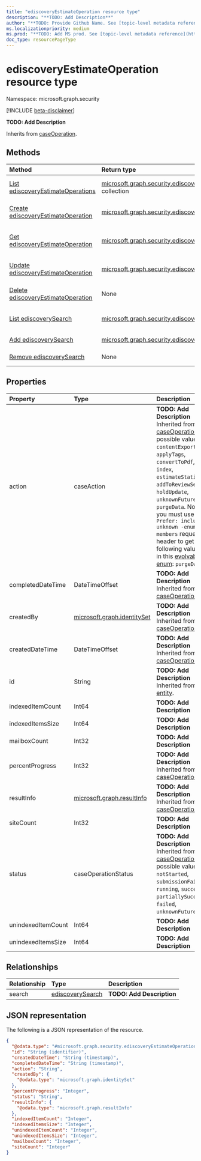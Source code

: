 ```yaml
---
title: "ediscoveryEstimateOperation resource type"
description: "**TODO: Add Description**"
author: "**TODO: Provide Github Name. See [topic-level metadata reference](https://aka.ms/msgo?pagePath=API/Document/Guidelines/Metadata)**"
ms.localizationpriority: medium
ms.prod: "**TODO: Add MS prod. See [topic-level metadata reference](https://aka.ms/msgo?pagePath=API/Document/Guidelines/Metadata)**"
doc_type: resourcePageType
---
```


# ediscoveryEstimateOperation resource type

Namespace: microsoft.graph.security

[!INCLUDE [beta-disclaimer](../../includes/beta-disclaimer.md)]

**TODO: Add Description**


Inherits from [caseOperation](../resources/security-caseoperation.md).

## Methods
|Method|Return type|Description|
|:---|:---|:---|
|[List ediscoveryEstimateOperations](../api/security-ediscoverysearch-list-lastestimatestatisticsoperation.md)|[microsoft.graph.security.ediscoveryEstimateOperation](../resources/security-ediscoveryestimateoperation.md) collection|Get a list of the [ediscoveryEstimateOperation](../resources/security-ediscoveryestimateoperation.md) objects and their properties.|
|[Create ediscoveryEstimateOperation](../api/security-ediscoverysearch-post-lastestimatestatisticsoperation.md)|[microsoft.graph.security.ediscoveryEstimateOperation](../resources/security-ediscoveryestimateoperation.md)|Create a new [ediscoveryEstimateOperation](../resources/security-ediscoveryestimateoperation.md) object.|
|[Get ediscoveryEstimateOperation](../api/security-ediscoveryestimateoperation-get.md)|[microsoft.graph.security.ediscoveryEstimateOperation](../resources/security-ediscoveryestimateoperation.md)|Read the properties and relationships of an [ediscoveryEstimateOperation](../resources/security-ediscoveryestimateoperation.md) object.|
|[Update ediscoveryEstimateOperation](../api/security-ediscoveryestimateoperation-update.md)|[microsoft.graph.security.ediscoveryEstimateOperation](../resources/security-ediscoveryestimateoperation.md)|Update the properties of an [ediscoveryEstimateOperation](../resources/security-ediscoveryestimateoperation.md) object.|
|[Delete ediscoveryEstimateOperation](../api/security-ediscoverysearch-delete-lastestimatestatisticsoperation.md)|None|Deletes an [ediscoveryEstimateOperation](../resources/security-ediscoveryestimateoperation.md) object.|
|[List ediscoverySearch](../api/security-ediscoverycase-list-searches.md)|[microsoft.graph.security.ediscoverySearch](../resources/security-ediscoverysearch.md) collection|Get the ediscoverySearch resources from the search navigation property.|
|[Add ediscoverySearch](../api/security-ediscoveryestimateoperation-post-search.md)|[microsoft.graph.security.ediscoverySearch](../resources/security-ediscoverysearch.md)|Add search by posting to the search collection.|
|[Remove ediscoverySearch](../api/security-ediscoveryestimateoperation-delete-search.md)|None|Remove an [ediscoverySearch](../resources/security-ediscoverysearch.md) object.|

## Properties
|Property|Type|Description|
|:---|:---|:---|
|action|caseAction|**TODO: Add Description** Inherited from [caseOperation](../resources/security-caseoperation.md).The possible values are: `contentExport`, `applyTags`, `convertToPdf`, `index`, `estimateStatistics`, `addToReviewSet`, `holdUpdate`, `unknownFutureValue`, `purgeData`. Note that you must use the `Prefer: include - unknown -enum-members` request header to get the following value(s) in this [evolvable enum](/graph/best-practices-concept#handling-future-members-in-evolvable-enumerations): `purgeData`.|
|completedDateTime|DateTimeOffset|**TODO: Add Description** Inherited from [caseOperation](../resources/security-caseoperation.md).|
|createdBy|[microsoft.graph.identitySet](../resources/identityset.md)|**TODO: Add Description** Inherited from [caseOperation](../resources/security-caseoperation.md).|
|createdDateTime|DateTimeOffset|**TODO: Add Description** Inherited from [caseOperation](../resources/security-caseoperation.md).|
|id|String|**TODO: Add Description** Inherited from [entity](../resources/entity.md).|
|indexedItemCount|Int64|**TODO: Add Description**|
|indexedItemsSize|Int64|**TODO: Add Description**|
|mailboxCount|Int32|**TODO: Add Description**|
|percentProgress|Int32|**TODO: Add Description** Inherited from [caseOperation](../resources/security-caseoperation.md).|
|resultInfo|[microsoft.graph.resultInfo](../resources/resultinfo.md)|**TODO: Add Description** Inherited from [caseOperation](../resources/security-caseoperation.md).|
|siteCount|Int32|**TODO: Add Description**|
|status|caseOperationStatus|**TODO: Add Description** Inherited from [caseOperation](../resources/security-caseoperation.md).The possible values are: `notStarted`, `submissionFailed`, `running`, `succeeded`, `partiallySucceeded`, `failed`, `unknownFutureValue`.|
|unindexedItemCount|Int64|**TODO: Add Description**|
|unindexedItemsSize|Int64|**TODO: Add Description**|

## Relationships
|Relationship|Type|Description|
|:---|:---|:---|
|search|[ediscoverySearch](../resources/security-ediscoverysearch.md)|**TODO: Add Description**|

## JSON representation
The following is a JSON representation of the resource.
<!-- {
  "blockType": "resource",
  "keyProperty": "id",
  "@odata.type": "microsoft.graph.security.ediscoveryEstimateOperation",
  "baseType": "microsoft.graph.security.caseOperation",
  "openType": false
}
-->
``` json
{
  "@odata.type": "#microsoft.graph.security.ediscoveryEstimateOperation",
  "id": "String (identifier)",
  "createdDateTime": "String (timestamp)",
  "completedDateTime": "String (timestamp)",
  "action": "String",
  "createdBy": {
    "@odata.type": "microsoft.graph.identitySet"
  },
  "percentProgress": "Integer",
  "status": "String",
  "resultInfo": {
    "@odata.type": "microsoft.graph.resultInfo"
  },
  "indexedItemCount": "Integer",
  "indexedItemsSize": "Integer",
  "unindexedItemCount": "Integer",
  "unindexedItemsSize": "Integer",
  "mailboxCount": "Integer",
  "siteCount": "Integer"
}
```


